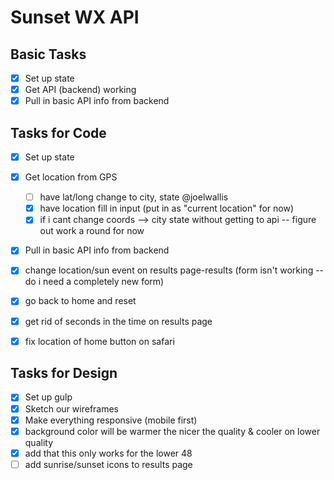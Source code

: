 # Sunset WX API

## Basic Tasks
- [x] Set up state
- [x] Get API (backend) working
- [x] Pull in basic API info from backend

## Tasks for Code
- [x] Set up state
- [x] Get location from GPS
  - [ ] have lat/long change to city, state @joelwallis
  - [x] have location fill in input (put in as "current location" for now)
  - [x] if i cant change coords --> city state without getting to api -- figure out work a round for now
- [x] Pull in basic API info from backend
- [x] change location/sun event on results page-results (form isn't working -- do i need a completely new form)
- [x] go back to home and reset
- [x] get rid of seconds in the time on results page
- [x] fix location of home button on safari


## Tasks for Design
- [x] Set up gulp
- [x] Sketch our wireframes
- [x] Make everything responsive (mobile first)
- [x] background color will be warmer the nicer the quality & cooler on lower quality
- [x] add that this only works for the lower 48
- [ ] add sunrise/sunset icons to results page
